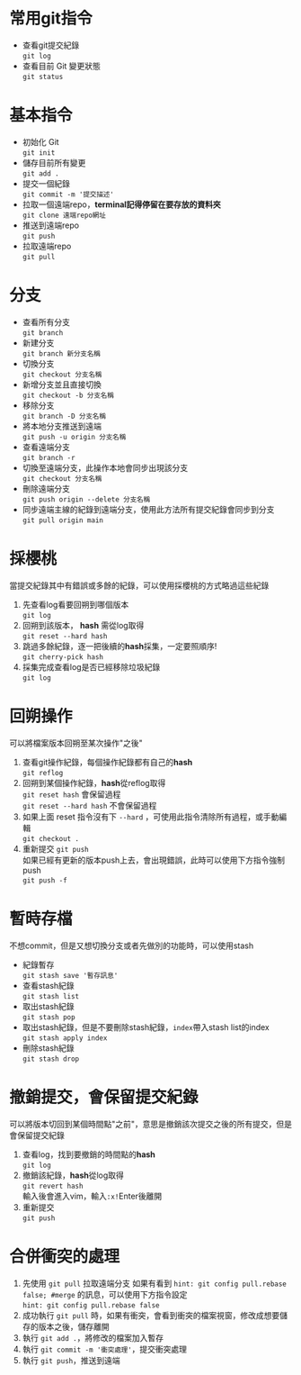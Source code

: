 # 常用git指令

- 查看git提交紀錄  
`git log`
- 查看目前 Git 變更狀態  
`git status`

# 基本指令
- 初始化 Git  
`git init`
- 儲存目前所有變更  
`git add .`
- 提交一個紀錄  
`git commit -m '提交描述'`
- 拉取一個遠端repo，**terminal記得停留在要存放的資料夾**  
`git clone 遠端repo網址`
- 推送到遠端repo  
`git push`
- 拉取遠端repo  
`git pull`


# 分支
- 查看所有分支  
`git branch`
- 新建分支  
`git branch 新分支名稱`
- 切換分支  
`git checkout 分支名稱`
- 新增分支並且直接切換  
`git checkout -b 分支名稱`
- 移除分支  
`git branch -D 分支名稱`
- 將本地分支推送到遠端  
`git push -u origin 分支名稱`
- 查看遠端分支  
`git branch -r`
- 切換至遠端分支，此操作本地會同步出現該分支    
`git checkout 分支名稱`
- 刪除遠端分支  
`git push origin --delete 分支名稱`
- 同步遠端主線的紀錄到遠端分支，使用此方法所有提交紀錄會同步到分支  
`git pull origin main`


# 採櫻桃
當提交紀錄其中有錯誤或多餘的紀錄，可以使用採櫻桃的方式略過這些紀錄  
1. 先查看log看要回朔到哪個版本  
`git log`
2. 回朔到該版本， **hash** 需從log取得  
`git reset --hard hash`
3. 跳過多餘紀錄，逐一把後續的**hash**採集，一定要照順序!  
`git cherry-pick hash`
4. 採集完成查看log是否已經移除垃圾紀錄  
`git log`


# 回朔操作
可以將檔案版本回朔至某次操作"之後"
1. 查看git操作紀錄，每個操作紀錄都有自己的**hash**  
`git reflog`
2. 回朔到某個操作紀錄，**hash**從reflog取得  
`git reset hash` 會保留過程  
`git reset --hard hash` 不會保留過程
3. 如果上面 reset 指令沒有下 `--hard` ，可使用此指令清除所有過程，或手動編輯  
`git checkout .`
4. 重新提交
`git push`  
如果已經有更新的版本push上去，會出現錯誤，此時可以使用下方指令強制push  
`git push -f`


# 暫時存檔
不想commit，但是又想切換分支或者先做別的功能時，可以使用stash
- 紀錄暫存  
`git stash save '暫存訊息'`
- 查看stash紀錄  
`git stash list`
- 取出stash紀錄  
`git stash pop`
- 取出stash紀錄，但是不要刪除stash紀錄，`index`帶入stash list的index  
`git stash apply index`
- 刪除stash紀錄  
`git stash drop`


# 撤銷提交，會保留提交紀錄
可以將版本切回到某個時間點"之前"，意思是撤銷該次提交之後的所有提交，但是會保留提交紀錄
1. 查看log，找到要撤銷的時間點的**hash**  
`git log`
2. 撤銷該紀錄，**hash**從log取得  
`git revert hash`  
輸入後會進入vim，輸入`:x!`Enter後離開  
3. 重新提交  
`git push`


# 合併衝突的處理
1. 先使用 `git pull` 拉取遠端分支 
如果有看到 `hint: git config pull.rebase false; #merge` 的訊息，可以使用下方指令設定  
`hint: git config pull.rebase false`  
2. 成功執行 `git pull` 時，如果有衝突，會看到衝突的檔案視窗，修改成想要儲存的版本之後，儲存離開
3. 執行 `git add .`，將修改的檔案加入暫存
4. 執行 `git commit -m '衝突處理'`，提交衝突處理
5. 執行 `git push`，推送到遠端
